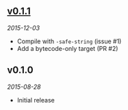 ## [v0.1.1]

*2015-12-03*

- Compile with `-safe-string` (issue #1)
- Add a bytecode-only target (PR #2)

## v0.1.0

*2015-08-28*

- Initial release

[v0.1.1]: https://github.com/cryptosense/enumerators/compare/v0.1.0...v0.1.1
